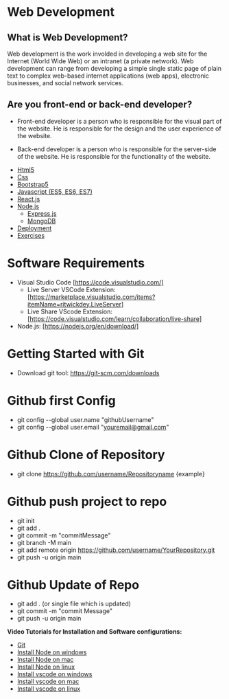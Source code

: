 # Web Development

## What is Web Development?
Web development is the work involded in developing a web site for the Internet (World Wide Web) or an intranet (a private network). Web development can range from developing a simple single static page of plain text to complex web-based internet applications (web apps), electronic businesses, and social network services.

## Are you front-end or back-end developer?
* Front-end developer is a person who is responsible for the visual part of the website. He is responsible for the design and the user experience of the website.

* Back-end developer is a person who is responsible for the server-side of the website. He is responsible for the functionality of the website.

- [Html5](Basics/README.md)
- [Css](/Basics/README.md)
- [Bootstrap5](/Basics/README.md)
- [Javascript (ES5, ES6, ES7)](/Basics/README.md)
- [React.js](/Reactjs/README.md)
- [Node.js](Nodejs/README.md)
	- [Express.js](Nodejs/README.md)
    - [MongoDB](Database/README.md)
- [Deployment](Deployment/README.md)
- [Exercises](Exercises/README.md)

# Software Requirements

- Visual Studio Code [https://code.visualstudio.com/]
	-  Live Server VSCode Extension: [https://marketplace.visualstudio.com/items?itemName=ritwickdey.LiveServer]
	-  Live Share VScode Extension: [https://code.visualstudio.com/learn/collaboration/live-share]
- Node.js: [https://nodejs.org/en/download/]
  
# Getting Started with Git
* Download git tool: https://git-scm.com/downloads

# Github first Config
* git config --global user.name "githubUsername"
* git config --global user.email "youremail@gmail.com"

# Github Clone of Repository
* git clone https://github.com/username/Repositoryname {example}

# Github push project to repo
* git init
* git add .
* git commit -m "commitMessage"
* git branch -M main
* git add remote origin https://github.com/username/YourRepository.git
* git push -u origin main
 
# Github Update of Repo
* git add . (or single file which is updated)
* git commit -m "commit Message"
* git push -u origin main

**Video Tutorials for Installation and Software configurations:**
- [Git](https://www.youtube.com/watch?v=SWYqp7iY_Tc)
- [Install Node on windows](https://www.youtube.com/watch?v=3F5IaPqj7ds)
- [Install Node on mac](https://www.youtube.com/watch?v=Ue6g4udgbdI)
- [Install Node on linux](https://www.youtube.com/watch?v=P6rPI7x28nY)
- [Install vscode on windows](https://www.youtube.com/watch?v=JPZsB_6yHVo)
- [Install vscode on mac](https://www.youtube.com/watch?v=E2oA1__0zyY)
- [Install vscode on linux](https://www.youtube.com/watch?v=rDaqEShUMKU)
